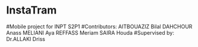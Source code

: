# InstaTram
#Mobile project for INPT S2P1
#Contributors: 	AITBOUAZIZ Bilal
              	DAHCHOUR Anass
               	MELIANI Aya
              	REFFASS Meriam 
              	SAIRA Houda
#Supervised by: Dr.ALLAKI Driss
